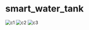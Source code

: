 # smart_water_tank
![c1](https://github.com/ManojChinthalapudi/smart_water_tank/assets/137071534/dfafcc2e-c648-4a90-ae23-34677b753c7e)
![c2](https://github.com/ManojChinthalapudi/smart_water_tank/assets/137071534/adb8fdff-c8ed-4adf-a465-aa82581171de)
![c3](https://github.com/ManojChinthalapudi/smart_water_tank/assets/137071534/b40d93ea-7649-4c1a-8eb8-8bd2276b71bf)

